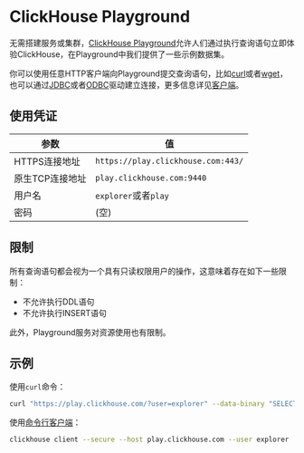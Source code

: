 # ClickHouse Playground

无需搭建服务或集群，[ClickHouse Playground](https://play.clickhouse.com/play?user=play)允许人们通过执行查询语句立即体验ClickHouse，在Playground中我们提供了一些示例数据集。

你可以使用任意HTTP客户端向Playground提交查询语句，比如[curl](https://curl.haxx.se/)或者[wget](https://www.gnu.org/software/wget/)，也可以通过[JDBC](https://clickhouse.com/docs/zh/interfaces/jdbc)或者[ODBC](https://clickhouse.com/docs/zh/interfaces/odbc)驱动建立连接，更多信息详见[客户端](https://clickhouse.com/docs/zh/interfaces)。

## 使用凭证

| 参数            | 值                                 |
| --------------- | ---------------------------------- |
| HTTPS连接地址   | `https://play.clickhouse.com:443/` |
| 原生TCP连接地址 | `play.clickhouse.com:9440`         |
| 用户名          | `explorer`或者`play`               |
| 密码            | (空)                               |

## 限制

所有查询语句都会视为一个具有只读权限用户的操作，这意味着存在如下一些限制：

- 不允许执行DDL语句
- 不允许执行INSERT语句

此外，Playground服务对资源使用也有限制。

## 示例

使用`curl`命令：

```bash
curl "https://play.clickhouse.com/?user=explorer" --data-binary "SELECT 'Play ClickHouse'"
```

使用[命令行客户端](https://clickhouse.com/docs/zh/interfaces/cli)：

```bash
clickhouse client --secure --host play.clickhouse.com --user explorer
```